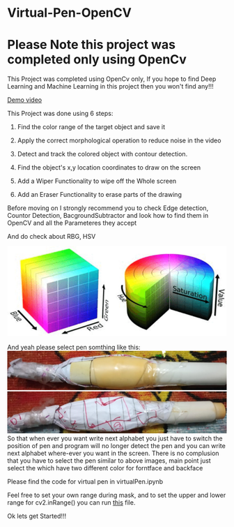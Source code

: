 # Virtual-Pen-OpenCV

# Please Note this project was completed only using OpenCv

This Project was completed using OpenCv only, If you hope to find Deep Learning and Machine Learning in this project then you won't find any!!!

[Demo video](https://drive.google.com/file/d/1Kva5cZ84dVOGC2MCYT6LDI6vEOq_JoJB/view?usp=sharing)

This Project was done using 6 steps:

1) Find the color range of the target object and save it

2) Apply the correct morphological operation to reduce noise in the video

3) Detect and track the colored object with contour detection.

4) Find the object's x,y location coordinates to draw on the screen

5) Add a Wiper Functionality to wipe off the Whole screen

6) Add an Eraser Functionality to erase parts of the drawing


Before moving on I strongly recommend you to check Edge detection, Countor Detection, BacgroundSubtractor and look how to find them in OpenCV and all the Parameteres they accept

And do check about RBG, HSV

![RGBhsv](images/RGBHSV.png)

And yeah please select pen somthing like this:
![frontface](images/frontface2.jpeg)
![backface](images/backface2.jpeg)
So that when ever you want write next alphabet you just have to switch the position of pen and program will no longer detect the pen and you can write next alphabet where-ever you want in the screen.
There is no complusion that you have to select the pen similar to above images, main point just select the which have two different color for forntface and backface

Please find the code for virtual pen in virtualPen.ipynb

Feel free to set your own range during mask, and to set the upper and lower range for cv2.inRange() you can run [this](sethsv.py) file.

Ok lets get Started!!!



